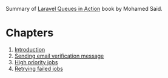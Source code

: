Summary of [Laravel Queues in Action](https://learn-laravel-queues.com/) book by Mohamed Said.

# Chapters
1. [Introduction](01-introduction.md)
2. [Sending email verification message](02-sending_email_verification_messages.md)
3. [High priority jobs](./03-high_priority_jobs.md)
4. [Retrying failed jobs](./04-retrying-failed-jobs.md)